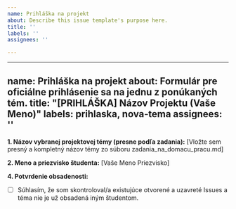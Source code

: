 ```yaml
---
name: Prihláška na projekt
about: Describe this issue template's purpose here.
title: ''
labels: ''
assignees: ''

---
```


---
name: Prihláška na projekt
about: Formulár pre oficiálne prihlásenie sa na jednu z ponúkaných tém.
title: "[PRIHLÁŠKA] Názov Projektu (Vaše Meno)"
labels: prihlaska, nova-tema
assignees: ''
---

**1. Názov vybranej projektovej témy (presne podľa zadania):**
[Vložte sem presný a kompletný názov témy zo súboru zadania_na_domacu_pracu.md]

**2. Meno a priezvisko študenta:**
[Vaše Meno Priezvisko]

**4. Potvrdenie obsadenosti:**
- [ ] Súhlasím, že som skontroloval/a existujúce otvorené a uzavreté Issues a téma nie je už obsadená iným študentom.
